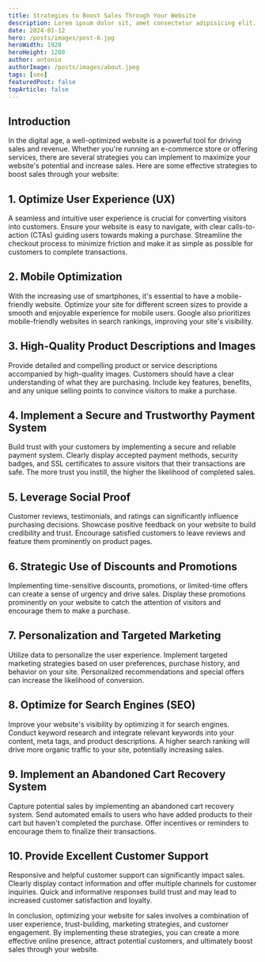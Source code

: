 ```yaml
---
title: Strategies to Boost Sales Through Your Website
description: Lorem ipsum dolor sit, amet consectetur adipisicing elit. Hic eos odit sequi minima iure natus, odio tempora sit.
date: 2024-01-12
hero: /posts/images/post-6.jpg
heroWidth: 1920
heroHeight: 1280
author: antonio
authorImage: /posts/images/about.jpeg
tags: [seo]
featuredPost: false
topArticle: false
---
```


## **Introduction**

In the digital age, a well-optimized website is a powerful tool for driving sales and revenue. Whether you're running an e-commerce store or offering services, there are several strategies you can implement to maximize your website's potential and increase sales. Here are some effective strategies to boost sales through your website:

## 1. **Optimize User Experience (UX)**

A seamless and intuitive user experience is crucial for converting visitors into customers. Ensure your website is easy to navigate, with clear calls-to-action (CTAs) guiding users towards making a purchase. Streamline the checkout process to minimize friction and make it as simple as possible for customers to complete transactions.

## 2. **Mobile Optimization**

With the increasing use of smartphones, it's essential to have a mobile-friendly website. Optimize your site for different screen sizes to provide a smooth and enjoyable experience for mobile users. Google also prioritizes mobile-friendly websites in search rankings, improving your site's visibility.

## 3. **High-Quality Product Descriptions and Images**

Provide detailed and compelling product or service descriptions accompanied by high-quality images. Customers should have a clear understanding of what they are purchasing. Include key features, benefits, and any unique selling points to convince visitors to make a purchase.

## 4. **Implement a Secure and Trustworthy Payment System**

Build trust with your customers by implementing a secure and reliable payment system. Clearly display accepted payment methods, security badges, and SSL certificates to assure visitors that their transactions are safe. The more trust you instill, the higher the likelihood of completed sales.

## 5. **Leverage Social Proof**

Customer reviews, testimonials, and ratings can significantly influence purchasing decisions. Showcase positive feedback on your website to build credibility and trust. Encourage satisfied customers to leave reviews and feature them prominently on product pages.

## 6. **Strategic Use of Discounts and Promotions**

Implementing time-sensitive discounts, promotions, or limited-time offers can create a sense of urgency and drive sales. Display these promotions prominently on your website to catch the attention of visitors and encourage them to make a purchase.

## 7. **Personalization and Targeted Marketing**

Utilize data to personalize the user experience. Implement targeted marketing strategies based on user preferences, purchase history, and behavior on your site. Personalized recommendations and special offers can increase the likelihood of conversion.

## 8. **Optimize for Search Engines (SEO)**

Improve your website's visibility by optimizing it for search engines. Conduct keyword research and integrate relevant keywords into your content, meta tags, and product descriptions. A higher search ranking will drive more organic traffic to your site, potentially increasing sales.

## 9. **Implement an Abandoned Cart Recovery System**

Capture potential sales by implementing an abandoned cart recovery system. Send automated emails to users who have added products to their cart but haven't completed the purchase. Offer incentives or reminders to encourage them to finalize their transactions.

## 10. **Provide Excellent Customer Support**

Responsive and helpful customer support can significantly impact sales. Clearly display contact information and offer multiple channels for customer inquiries. Quick and informative responses build trust and may lead to increased customer satisfaction and loyalty.

In conclusion, optimizing your website for sales involves a combination of user experience, trust-building, marketing strategies, and customer engagement. By implementing these strategies, you can create a more effective online presence, attract potential customers, and ultimately boost sales through your website.
